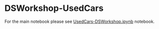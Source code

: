 # DSWorkshop-UsedCars

For the main notebook please see [UsedCars-DSWorkshop.ipynb](https://github.com/or-gottman/DSWorkshop-UsedCars/blob/master/UsedCars-DSWorkshop.ipynb) notebook.
